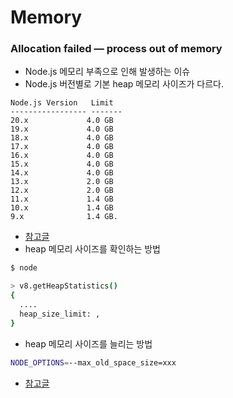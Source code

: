 # Memory

### Allocation failed — process out of memory
- Node.js 메모리 부족으로 인해 발생하는 이슈
- Node.js 버전별로 기본 heap 메모리 사이즈가 다르다.
```
Node.js Version   Limit
----------------- -------
20.x             4.0 GB
19.x             4.0 GB
18.x             4.0 GB
17.x             4.0 GB
16.x             4.0 GB
15.x             4.0 GB  
14.x             4.0 GB  
13.x             2.0 GB  
12.x             2.0 GB  
11.x             1.4 GB  
10.x             1.4 GB  
9.x              1.4 GB.
```
- [참고글](https://medium.com/geekculture/node-js-default-memory-settings-3c0fe8a9ba1)
- heap 메모리 사이즈를 확인하는 방법
```bash
$ node

> v8.getHeapStatistics()
{
  ....
  heap_size_limit: ,
}
```
- heap 메모리 사이즈를 늘리는 방법
```bash
NODE_OPTIONS=--max_old_space_size=xxx 
```

- [참고글](https://stackoverflow.com/questions/48387040/how-do-i-determine-the-correct-max-old-space-size-for-node-js)
